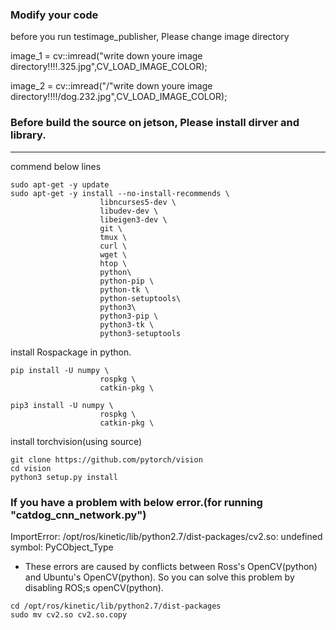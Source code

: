 
###  Modify your code

before you run testimage_publisher, Please change image directory


image_1 = cv::imread("write down youre image directory!!!!.325.jpg",CV_LOAD_IMAGE_COLOR);

image_2 = cv::imread("/"write down youre image directory!!!!/dog.232.jpg",CV_LOAD_IMAGE_COLOR);



### Before build the source on jetson, Please install dirver and library.

----------------------------------------------------------------------------------------------------
commend below lines 

```
sudo apt-get -y update
sudo apt-get -y install --no-install-recommends \
                    libncurses5-dev \
                    libudev-dev \
                    libeigen3-dev \
                    git \
                    tmux \
                    curl \
                    wget \
                    htop \
                    python\
                    python-pip \
                    python-tk \
                    python-setuptools\
                    python3\
                    python3-pip \
                    python3-tk \
                    python3-setuptools
```
install Rospackage in python.
```
pip install -U numpy \
                    rospkg \
                    catkin-pkg \
                    
pip3 install -U numpy \
                    rospkg \
                    catkin-pkg \

```
install torchvision(using source)
```
git clone https://github.com/pytorch/vision
cd vision
python3 setup.py install

```

### If you have a problem with below error.(for running "catdog_cnn_network.py")

ImportError: /opt/ros/kinetic/lib/python2.7/dist-packages/cv2.so: undefined symbol: PyCObject_Type

- These errors are caused by conflicts between Ross's OpenCV(python) and Ubuntu's OpenCV(python).
So you can solve this problem by disabling ROS;s openCV(python).

```
cd /opt/ros/kinetic/lib/python2.7/dist-packages
sudo mv cv2.so cv2.so.copy
```


